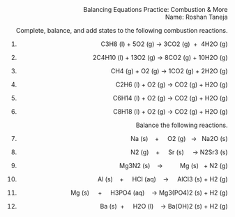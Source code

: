 <div style="text-align: right">Balancing Equations Practice: Combustion & More<div>

<div style="text-align: right">Name: Roshan Taneja</div>

  

Complete, balance, and add states to the following combustion reactions.
1. C3H8 (l) + 5O2 (g) → 3CO2 (g)  +  4H2O (g)

2. 2C4H10 (l) + 13O2 (g) → 8CO2 (g) + 10H2O (g)

3. CH4 (g) + O2 (g) → 1CO2 (g) + 2H2O (g)

4. C2H6 (l) + O2 (g) → CO2 (g) + H2O (g)

5. C6H14 (l) + O2 (g) → CO2 (g) + H2O (g)

6. C8H18 (l) + O2 (g) → CO2 (g) + H2O (g)

Balance the following reactions.

  

7. Na (s)    +     O2 (g)   →   Na2O (s)

  

8. N2 (g)    +     Sr (s)     → N2Sr3 (s)

  

9. Mg3N2 (s)    →          Mg (s)   + N2 (g)

  

10. Al (s)    +     HCl (aq)    →     AlCl3 (s) + H2 (g)

  

11. Mg (s)     +     H3PO4 (aq)    → Mg3(PO4)2 (s) + H2 (g)

  

12. Ba (s)  +     H2O (l)    → Ba(OH)2 (s) + H2 (g)
